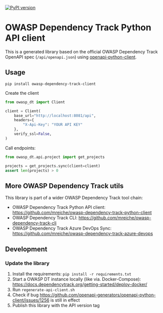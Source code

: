 [![PyPI version](https://badge.fury.io/py/owasp-dependency-track-client.svg)](https://badge.fury.io/py/owasp-dependency-track-client)

# OWASP Dependency Track Python API client

This is a generated library based on the official OWASP Dependency Track OpenAPI spec (`/api/openapi.json`) using [openapi-python-client](https://github.com/openapi-generators/openapi-python-client).

## Usage

```shell
pip install owasp-dependency-track-client
```

Create the client
```python
from owasp_dt import Client

client = Client(
    base_url="http://localhost:8081/api",
    headers={
        "X-Api-Key": "YOUR API KEY"
    },
    verify_ssl=False,
)
```

Call endpoints:
```python
from owasp_dt.api.project import get_projects

projects = get_projects.sync(client=client)
assert len(projects) > 0
```

## More OWASP Dependency Track utils

This library is part of a wider OWASP Dependency Track tool chain:
- OWASP Dependency Track Python API client: https://github.com/mreiche/owasp-dependency-track-python-client
- OWASP Dependency Track CLI: https://github.com/mreiche/owasp-dependency-track-cli
- OWASP Dependency Track Azure DevOps Sync: https://github.com/mreiche/owasp-dependency-track-azure-devops

## Development

### Update the library

1. Install the requirements: `pip install -r requirements.txt`
2. Start a OWASP DT instance locally (like via. Docker-Compose): https://docs.dependencytrack.org/getting-started/deploy-docker/
3. Run `regenerate-api-client.sh`
4. Check if bug https://github.com/openapi-generators/openapi-python-client/issues/1256 is still in effect
5. Publish this library with the API version tag
